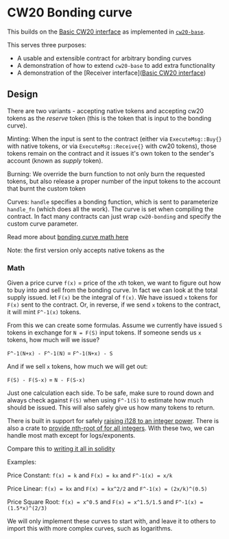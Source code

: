 # CW20 Bonding curve

This builds on the [Basic CW20 interface](../../packages/cw20/README.md)
as implemented in [`cw20-base`](../cw20-base/README.md).

This serves three purposes:

* A usable and extensible contract for arbitrary bonding curves
* A demonstration of how to extend `cw20-base` to add extra functionality
* A demonstration of the [Receiver interface]([Basic CW20 interface](../../packages/cw20/README.md#receiver))

## Design

There are two variants - accepting native tokens and accepting cw20 tokens
as the *reserve* token (this is the token that is input to the bonding curve).

Minting: When the input is sent to the contract (either via `ExecuteMsg::Buy{}`
with native tokens, or via `ExecuteMsg::Receive{}` with cw20 tokens),
those tokens remain on the contract and it issues it's own token to the
sender's account (known as *supply* token).

Burning: We override the burn function to not only burn the requested tokens,
but also release a proper number of the input tokens to the account that burnt
the custom token

Curves: `handle` specifies a bonding function, which is sent to parameterize
`handle_fn` (which does all the work). The curve is set when compiling
the contract. In fact many contracts can just wrap `cw20-bonding` and
specify the custom curve parameter.

Read more about [bonding curve math here](https://yos.io/2018/11/10/bonding-curves/)

Note: the first version only accepts native tokens as the 

### Math

Given a price curve `f(x)` = price of the `x`th token, we want to figure out
how to buy into and sell from the bonding curve. In fact we can look at
the total supply issued. let `F(x)` be the integral of `f(x)`. We have issued
`x` tokens for `F(x)` sent to the contract. Or, in reverse, if we send
`x` tokens to the contract, it will mint `F^-1(x)` tokens.

From this we can create some formulas. Assume we currently have issued `S`
tokens in exchange for `N = F(S)` input tokens. If someone sends us `x` tokens,
how much will we issue?

`F^-1(N+x) - F^-1(N)` = `F^-1(N+x) - S`

And if we sell `x` tokens, how much we will get out:

`F(S) - F(S-x)` = `N - F(S-x)`

Just one calculation each side. To be safe, make sure to round down and
always check against `F(S)` when using `F^-1(S)` to estimate how much
should be issued. This will also safely give us how many tokens to return.

There is built in support for safely [raising i128 to an integer power](https://doc.rust-lang.org/std/primitive.i128.html#method.checked_pow).
There is also a crate to [provide nth-root of for all integers](https://docs.rs/num-integer/0.1.43/num_integer/trait.Roots.html).
With these two, we can handle most math except for logs/exponents.

Compare this to [writing it all in solidity](https://github.com/OpenZeppelin/openzeppelin-contracts/blob/7b7ff729b82ea73ea168e495d9c94cb901ae95ce/contracts/math/Power.sol)

Examples:

Price Constant: `f(x) = k` and `F(x) = kx` and `F^-1(x) = x/k`

Price Linear: `f(x) = kx` and `F(x) = kx^2/2` and `F^-1(x) = (2x/k)^(0.5)`

Price Square Root: `f(x) = x^0.5` and `F(x) = x^1.5/1.5` and `F^-1(x) = (1.5*x)^(2/3)`

We will only implement these curves to start with, and leave it to others to import this with more complex curves,
such as logarithms.